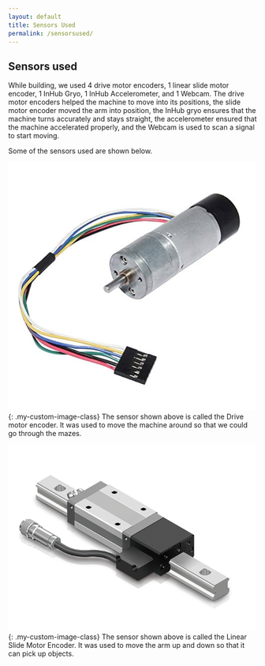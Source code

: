 ```yaml
---
layout: default 
title: Sensors Used
permalink: /sensorsused/
---
```


## Sensors used

While building, we used 4 drive motor encoders, 1 linear slide motor encoder, 1 InHub Gryo, 1 InHub Accelerometer, and 1 Webcam. The drive motor encoders helped the machine to move into its positions, the slide motor encoder moved the arm into position,  the InHub gryo ensures that the machine turns accurately and stays straight, the accelerometer ensured that the machine accelerated properly, and the Webcam is used to scan a signal to start moving.

Some of the sensors used are shown below. 

![Drive Motor Encoder](/assets/css/images/Drive%20Metal%20Encoder.jpg){: .my-custom-image-class}
The sensor shown above is called the Drive motor encoder. It was used to move the machine around so that we could go through the mazes. 


![Linear Slide Motor Encoder](/assets/css/images/Linear%20slide%20motor%20encoder.png){: .my-custom-image-class}
The sensor shown above is called the Linear Slide Motor Encoder. It was used to move the arm up and down so that it can pick up objects.